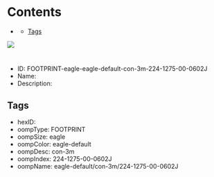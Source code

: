 



Contents
========

* [](#)
	* [Tags](#tags)
  
![][im]
# 

- ID: FOOTPRINT-eagle-eagle-default-con-3m-224-1275-00-0602J
- Name: 
- Description: 

## Tags

- hexID: 
- oompType: FOOTPRINT
- oompSize: eagle
- oompColor: eagle-default
- oompDesc: con-3m
- oompIndex: 224-1275-00-0602J
- oompName: eagle-default/con-3m/224-1275-00-0602J



[im]: image.png
